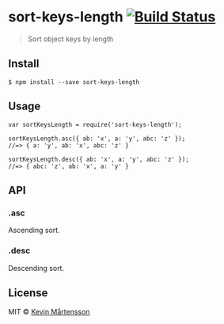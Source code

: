 sort-keys-length [![Build Status](http://img.shields.io/travis/kevva/sort-keys-length/master.svg?style=flat)](http://travis-ci.org/kevva/sort-keys-length)
==========================================================================================================================================================

> Sort object keys by length

Install
-------

    $ npm install --save sort-keys-length

Usage
-----

    var sortKeysLength = require('sort-keys-length');

    sortKeysLength.asc({ ab: 'x', a: 'y', abc: 'z' });
    //=> { a: 'y', ab: 'x', abc: 'z' }

    sortKeysLength.desc({ ab: 'x', a: 'y', abc: 'z' });
    //=> { abc: 'z', ab: 'x', a: 'y' }

API
---

### .asc

Ascending sort.

### .desc

Descending sort.

License
-------

MIT © [Kevin Mårtensson](https://github.com/kevva)
